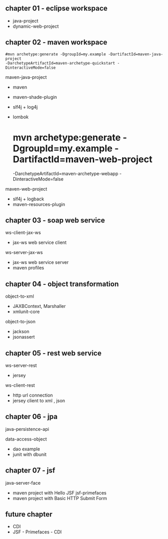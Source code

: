 ## chapter 01 - eclipse workspace
- java-project
- dynamic-web-project

## chapter 02 - maven workspace

	#mvn archetype:generate -DgroupId=my.example -DartifactId=maven-java-project  
	-DarchetypeArtifactId=maven-archetype-quickstart -DinteractiveMode=false
	
maven-java-project
- maven
- maven-shade-plugin
- slf4j + log4j
- lombok

	# mvn archetype:generate -DgroupId=my.example -DartifactId=maven-web-project 
	 -DarchetypeArtifactId=maven-archetype-webapp -DinteractiveMode=false

maven-web-project
- slf4j + logback
- maven-resources-plugin

## chapter 03 - soap web service
ws-client-jax-ws
- jax-ws web service client

ws-server-jax-ws
- jax-ws web service server
- maven profiles

## chapter 04 - object transformation
object-to-xml
- JAXBContext, Marshaller
- xmlunit-core  

object-to-json
- jackson
- jsonassert

## chapter 05 - rest web service
ws-server-rest
- jersey

ws-client-rest
- http url connection
- jersey client to xml , json

## chapter 06 - jpa
java-persistence-api

data-access-object
- dao example
- junit with dbunit 

## chapter 07 - jsf
java-server-face
- maven project with Hello JSF
jsf-primefaces
- maven project with Basic HTTP Submit Form

## future chapter

- CDI
- JSF - Primefaces - CDI

